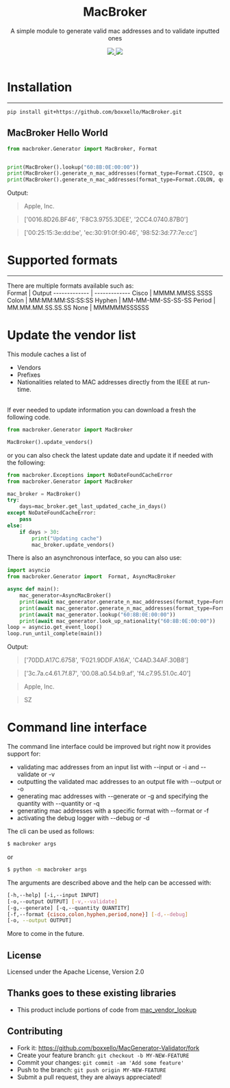 
<div align="center">

# MacBroker


A simple module to generate valid mac addresses and to validate inputted ones

<a href="https://github.com/boxxello/MacGenerator-Validator/commits/main">
  <img src="https://img.shields.io/github/contributors/boxxello/MacGenerator-Validator?color=teal&style=for-the-badge">
</a>
<a href="https://github.com/boxxello/MacGenerator-Validator/graphs/contributors">
  <img src="https://img.shields.io/github/last-commit/boxxello/MacGenerator-Validator?style=for-the-badge">
</a>
</div>
<br>

 
# Installation
--------------

```
pip install git+https://github.com/boxxello/MacBroker.git
```

## MacBroker Hello World

```python
from macbroker.Generator import MacBroker, Format


print(MacBroker().lookup("60:8B:0E:00:00"))
print(MacBroker().generate_n_mac_addresses(format_type=Format.CISCO, quantity=3, lowercase=False))
print(MacBroker().generate_n_mac_addresses(format_type=Format.COLON, quantity=3, lowercase=True))
```
Output:

>  Apple, Inc.

>  ['0016.8D26.BF46', 'F8C3.9755.3DEE', '2CC4.0740.87B0']

>  ['00:25:15:3e:dd:be', 'ec:30:91:0f:90:46', '98:52:3d:77:7e:cc']

# Supported formats
--------------
There are multiple formats available such as:
<br>
Format      | Output
------------- | -------------
Cisco         | MMMM.MMSS.SSSS 
Colon         | MM:MM:MM:SS:SS:SS
Hyphen        | MM-MM-MM-SS-SS-SS
Period        | MM.MM.MM.SS.SS.SS
None          | MMMMMMSSSSSS



# Update the vendor list

This module caches a list of 
- Vendors
- Prefixes
- Nationalities
related to MAC addresses directly from the IEEE at run-time.
<br>
If ever needed to update information you can download a fresh the following code.

```python
from macbroker.Generator import MacBroker

MacBroker().update_vendors()
```

or you can also check the latest update date and update it if needed with the following:
```python
from macbroker.Exceptions import NoDateFoundCacheError
from macbroker.Generator import MacBroker

mac_broker = MacBroker()
try:
    days=mac_broker.get_last_updated_cache_in_days()
except NoDateFoundCacheError:
    pass
else:
    if days > 30:
        print("Updating cache")
        mac_broker.update_vendors()
```

There is also an asynchronous interface, so you can also use:
```python
import asyncio
from macbroker.Generator import  Format, AsyncMacBroker

async def main():
    mac_generator=AsyncMacBroker()
    print(await mac_generator.generate_n_mac_addresses(format_type=Format.CISCO, quantity=3, lowercase=False))
    print(await mac_generator.generate_n_mac_addresses(format_type=Format.PERIOD, quantity=3, lowercase=True))
    print(await mac_generator.lookup("60:8B:0E:00:00"))
    print(await mac_generator.look_up_nationality("60:8B:0E:00:00"))
loop = asyncio.get_event_loop()
loop.run_until_complete(main())

```

Output:

>  ['70DD.A17C.6758', 'F021.9DDF.A16A', 'C4AD.34AF.30B8']

> ['3c.7a.c4.61.7f.87', '00.08.a0.54.b9.af', 'f4.c7.95.51.0c.40']

>  Apple, Inc.

>  SZ
 
# Command line interface

The command line interface could be improved but right now it provides support for: 
- validating mac addresses from an input list with --input or -i and --validate or -v
- outputting the validated mac addresses to an output file with --output or -o
- generating mac addresses with --generate or -g and specifying the quantity with --quantity or -q
- generating mac addresses with a specific format with --format or -f
- activating the debug logger with --debug or -d


The cli can be used as follows:
```bash
$ macbroker args
```
or
```bash
$ python -m macbroker args
```

The arguments are described above and the help can be accessed with:
```bash
[-h,--help] [-i,--input INPUT]
[-o,--output OUTPUT] [-v,--validate]
[-g,--generate] [-q,--quantity QUANTITY]
[-f,--format {cisco,colon,hyphen,period,none}] [-d,--debug]
[-o, --output OUTPUT]
```

More to come in the future.

License
-------------

Licensed under the Apache License, Version 2.0


Thanks goes to these existing libraries
-------------
-   This product include portions of code from [mac_vendor_lookup](https://github.com/bauerj/mac_vendor_lookup)

Contributing
-------------

-   Fork it: <https://github.com/boxxello/MacGenerator-Validator/fork>
-   Create your feature branch: `git checkout -b MY-NEW-FEATURE`
-   Commit your changes: `git commit -am 'Add some feature'`
-   Push to the branch: `git push origin MY-NEW-FEATURE`
-   Submit a pull request, they are always appreciated!
